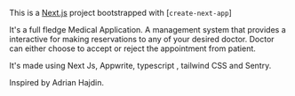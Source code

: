 This is a [Next.js](https://nextjs.org/) project bootstrapped with [`create-next-app`]

It's a full fledge Medical Application. A management system that provides a interactive for making reservations to any of your desired doctor. Doctor can either choose to accept or reject the appointment from patient.

It's made using Next Js, Appwrite, typescript , tailwind CSS and Sentry. 

Inspired by Adrian Hajdin.